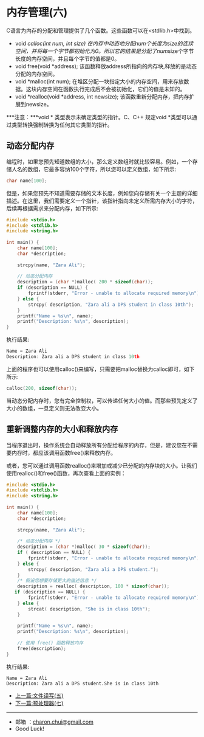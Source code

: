 内存管理(六)
===

C语言为内存的分配和管理提供了几个函数。这些函数可以在<stdlib.h>中找到。

- void *calloc(int num, int size)
    在内存中动态地分配num个长度为size的连续空间，并将每一个字节都初始化为0。所以它的结果是分配了num*size个字节长度的内存空间，并且每个字节的值都是0。
- void free(void *address);
    该函数释放address所指向的内存块,释放的是动态分配的内存空间。
- void *malloc(int num);
    在堆区分配一块指定大小的内存空间，用来存放数据。这块内存空间在函数执行完成后不会被初始化，它们的值是未知的。
- void *realloc(void *address, int newsize);
    该函数重新分配内存，把内存扩展到newsize。

***注意：***void * 类型表示未确定类型的指针。C、C++ 规定void *类型可以通过类型转换强制转换为任何其它类型的指针。


动态分配内存
---

编程时，如果您预先知道数组的大小，那么定义数组时就比较容易。例如，一个存储人名的数组，它最多容纳100个字符，所以您可以定义数组，如下所示:   
```c
char name[100];
```
但是，如果您预先不知道需要存储的文本长度，例如您向存储有关一个主题的详细描述。在这里，我们需要定义一个指针，该指针指向未定义所需内存大小的字符，后续再根据需求来分配内存，如下所示:   
```c
#include <stdio.h>
#include <stdlib.h>
#include <string.h>
 
int main() {
    char name[100];
    char *description;
 
    strcpy(name, "Zara Ali");
 
    // 动态分配内存
    description = (char *)malloc( 200 * sizeof(char));
    if (description == NULL) {
        fprintf(stderr, "Error - unable to allocate required memory\n");
    } else {
        strcpy( description, "Zara ali a DPS student in class 10th");
    }
    printf("Name = %s\n", name);
    printf("Description: %s\n", description);
}
```
执行结果:   
```c
Name = Zara Ali
Description: Zara ali a DPS student in class 10th
```

上面的程序也可以使用calloc()来编写，只需要把malloc替换为calloc即可，如下所示:   
```c
calloc(200, sizeof(char));
```

当动态分配内存时，您有完全控制权，可以传递任何大小的值。而那些预先定义了大小的数组，一旦定义则无法改变大小。



重新调整内存的大小和释放内存
---

当程序退出时，操作系统会自动释放所有分配给程序的内存，但是，建议您在不需要内存时，都应该调用函数free()来释放内存。

或者，您可以通过调用函数realloc()来增加或减少已分配的内存块的大小。让我们使用realloc()和free()函数，再次查看上面的实例：

```c
#include <stdio.h>
#include <stdlib.h>
#include <string.h>
 
int main() {
    char name[100];
    char *description;
 
    strcpy(name, "Zara Ali");
 
    /* 动态分配内存 */
    description = (char *)malloc( 30 * sizeof(char));
    if ( description == NULL) {
        fprintf(stderr, "Error - unable to allocate required memory\n");
    } else {
        strcpy( description, "Zara ali a DPS student.");
    }
    /* 假设您想要存储更大的描述信息 */
    description = realloc( description, 100 * sizeof(char));
   if (description == NULL) {
        fprintf(stderr, "Error - unable to allocate required memory\n");
    } else {
        strcat( description, "She is in class 10th");
    }
   
    printf("Name = %s\n", name);
    printf("Description: %s\n", description);
 
    // 使用 free() 函数释放内存
    free(description);
}
```

执行结果:   
```
Name = Zara Ali
Description: Zara ali a DPS student.She is in class 10th
```






- [上一篇:文件读写(五)](https://github.com/CharonChui/iOSStudyNote/blob/master/C%E8%AF%AD%E8%A8%80%E5%85%A5%E9%97%A8/5.%E6%96%87%E4%BB%B6%E8%AF%BB%E5%86%99(%E4%BA%94).md)           
- [下一篇:预处理器(七)](https://github.com/CharonChui/iOSStudyNote/blob/master/C%E8%AF%AD%E8%A8%80%E5%85%A5%E9%97%A8/7.%E9%A2%84%E5%A4%84%E7%90%86%E5%99%A8(%E4%B8%83).md)


---

- 邮箱 ：charon.chui@gmail.com  
- Good Luck! 
